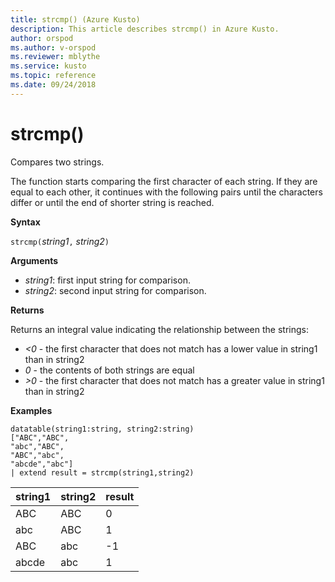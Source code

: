 ```yaml
---
title: strcmp() (Azure Kusto)
description: This article describes strcmp() in Azure Kusto.
author: orspod
ms.author: v-orspod
ms.reviewer: mblythe
ms.service: kusto
ms.topic: reference
ms.date: 09/24/2018
---
```

# strcmp()

Compares two strings.

The function starts comparing the first character of each string. If they are equal to each other, it continues with the following pairs until the characters differ or until the end of shorter string is reached.

**Syntax**

`strcmp(`*string1*`,` *string2*`)` 

**Arguments**

* *string1*: first input string for comparison. 
* *string2*: second input string for comparison.

**Returns**

Returns an integral value indicating the relationship between the strings:
* *<0* - the first character that does not match has a lower value in string1 than in string2
* *0* - the contents of both strings are equal
* *>0* - the first character that does not match has a greater value in string1 than in string2

**Examples**

```
datatable(string1:string, string2:string)
["ABC","ABC",
"abc","ABC",
"ABC","abc",
"abcde","abc"]
| extend result = strcmp(string1,string2)
```

|string1|string2|result|
|---|---|---|
|ABC|ABC|0|
|abc|ABC|1|
|ABC|abc|-1|
|abcde|abc|1|